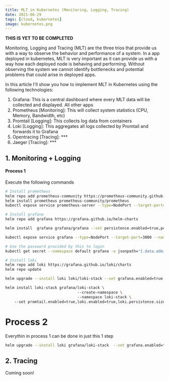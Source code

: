 ```yaml
---
title: MLT in Kubernetes (Monitoring, Logging, Tracing)
date: 2021-06-29
tags: [cloud, kubernetes]
image: kubernetes.png
---
```


**THIS IS YET TO BE COMPLETED**

Monitoring, Logging and Tracing (MLT) are the three trios that provide us with a way to observe the behavior and performance of a system. In a app deployed in kubernetes, MLT is very important as it can provide us with a way how each deployed node is behaving and performing. Without observing the system we cannot identify bottlenecks and potential problems that could arise in deployed apps.

In this article I'll show you how to implement MLT in Kubernetes using the following technologies:

1. Grafana: This is a central dashboard where every MLT data will be collected and displayed. All other apps
2. Prometheus [Monitoring]: This will collect system statistics (CPU, Memory, Bandwidth, etc)
3. Promtail [Logging]: This collects log data from containers
4. Loki [Logging]: This aggregates all logs collected by Promtail and forwards it to Grafana
5. Opentracing [Tracing]: ***
6. Jaeger [Tracing]: ***

## 1. Monitoring + Logging

#### Process 1

Execute the following commands

```bash
# Install prometheus
helm repo add prometheus-community https://prometheus-community.github.io/helm-charts
helm install prometheus prometheus-community/prometheus
kubectl expose service prometheus-server --type=NodePort --target-port=9090 --name=prometheus-server-np

# Install grafana
helm repo add grafana https://grafana.github.io/helm-charts

helm install  grafana grafana/grafana --set persistence.enabled=true,persistence.type=pvc,persistence.size=10Gi 

kubectl expose service grafana --type=NodePort --target-port=3000 --name=grafana-np

# Use the password provided by this to login
kubectl get secret --namespace default grafana -o jsonpath="{.data.admin-password}" | base64 --decode ; echo

# Install loki
helm repo add loki https://grafana.github.io/loki/charts
helm repo update

helm upgrade --install loki loki/loki-stack --set grafana.enabled=true

helm install loki-stack grafana/loki-stack \  
                                --create-namespace \  
                                --namespace loki-stack \                                
    --set promtail.enabled=true,loki.enabled=true,loki.persistence.size=100Gi
```

# Process 2

Everythin in process 1 can be done in just this 1 step

```bash
helm upgrade --install loki grafana/loki-stack  --set grafana.enabled=true,prometheus.enabled=true,prometheus.alertmanager.persistentVolume.enabled=false,prometheus.server.persistentVolume.enabled=false,loki.persistence.enabled=true,loki.persistence.storageClassName=standard,loki.persistence.size=5Gi
```

## 2. Tracing

Coming soon!